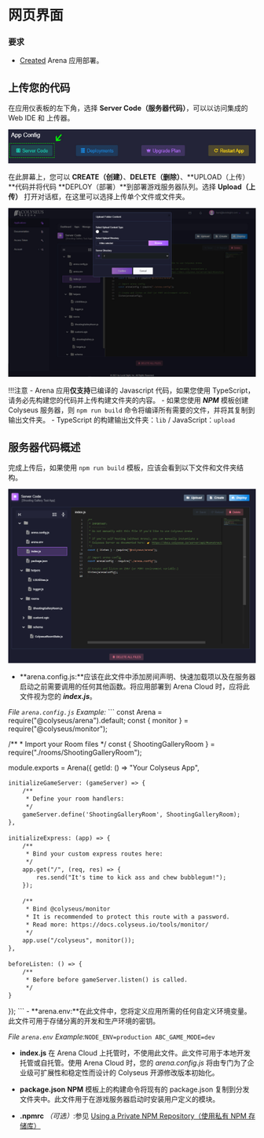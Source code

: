 # 网页界面

### 要求

* [Created](../create-application/) Arena 应用部署。

## 上传您的代码
在应用仪表板的左下角，选择 **Server Code（服务器代码）**，可以以访问集成的 Web IDE 和 上传器。 

![Arena 应用管理视图](../../images/edit-server-code.jpg)

在此屏幕上，您可以 **CREATE（创建）**、**DELETE（删除）**、**UPLOAD（上传）**代码并将代码 **DEPLOY（部署）**到部署游戏服务器队列。选择 **Upload（上传）** 打开对话框，在这里可以选择上传单个文件或文件夹。 

![Arena 应用管理视图](../../images/upload-dialog.jpg)

!!!注意 - Arena 应用**仅支持**已编译的 Javascript 代码，如果您使用 TypeScript，请务必先构建您的代码并上传构建文件夹的内容。 - 如果您使用 ***NPM*** 模板创建 Colyseus 服务器，则 ``` npm run build ``` 命令将编译所有需要的文件，并将其复制到输出文件夹。 - TypeScript 的构建输出文件夹：``` lib ``` / JavaScript：``` upload ```

## 服务器代码概述

完成上传后，如果使用 ``` npm run build ``` 模板，应该会看到以下文件和文件夹结构。 

![Arena 代码模板](../../images/code-template.jpg)

- **arena.config.js:**应该在此文件中添加房间声明、快速加载项以及在服务器启动之前需要调用的任何其他函数。将应用部署到 Arena Cloud 时，应将此文件视为您的 ***index.js***。

*File ```arena.config.js``` Example:* ``` const Arena = require("@colyseus/arena").default; const { monitor } = require("@colyseus/monitor");

/\** * Import your Room files \*/ const { ShootingGalleryRoom } = require("./rooms/ShootingGalleryRoom");

module.exports = Arena({ getId: () => "Your Colyseus App",

    initializeGameServer: (gameServer) => {
        /**
         * Define your room handlers:
         */
        gameServer.define('ShootingGalleryRoom', ShootingGalleryRoom);
    },

    initializeExpress: (app) => {
        /**
         * Bind your custom express routes here:
         */
        app.get("/", (req, res) => {
            res.send("It's time to kick ass and chew bubblegum!");
        });

        /**
         * Bind @colyseus/monitor
         * It is recommended to protect this route with a password.
         * Read more: https://docs.colyseus.io/tools/monitor/
         */
        app.use("/colyseus", monitor());
    },

    beforeListen: () => {
        /**
         * Before before gameServer.listen() is called.
         */
    }

}); ``` - **arena.env:**在此文件中，您将定义应用所需的任何自定义环境变量。此文件可用于存储分离的开发和生产环境的密钥。

*File ```arena.env``` Example:*``` NODE_ENV=production ABC_GAME_MODE=dev ```

 - **index.js** 在 Arena Cloud 上托管时，不使用此文件。此文件可用于本地开发托管或自托管。使用 Arena Cloud 时，您的 *arena.config.js* 将由专门为了企业级可扩展性和稳定性而设计的 Colyseus 开源修改版本初始化。

 - **package.json** **NPM** 模板上的构建命令将现有的 package.json 复制到分发文件夹中。此文件用于在游戏服务器启动时安装用户定义的模块。

- **.npmrc** *（可选）*:参见 [Using a Private NPM Repository（使用私有 NPM 存储库）](../../reference/npmrc-custom/)